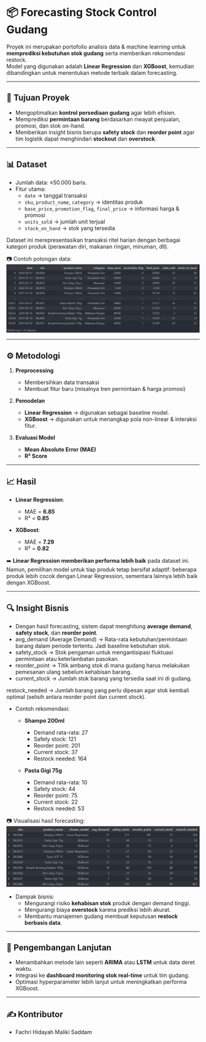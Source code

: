 # 📦 Forecasting Stock Control Gudang  

Proyek ini merupakan portofolio analisis data & machine learning untuk **memprediksi kebutuhan stok gudang** serta memberikan rekomendasi restock.  
Model yang digunakan adalah **Linear Regression** dan **XGBoost**, kemudian dibandingkan untuk menentukan metode terbaik dalam forecasting.  

---

## 🎯 Tujuan Proyek
- Mengoptimalkan **kontrol persediaan gudang** agar lebih efisien.  
- Memprediksi **permintaan barang** berdasarkan riwayat penjualan, promosi, dan stok on-hand.  
- Memberikan insight bisnis berupa **safety stock** dan **reorder point** agar tim logistik dapat menghindari **stockout** dan **overstock**.  

---

## 📊 Dataset
- Jumlah data: ±50.000 baris.  
- Fitur utama:  
  - `date` → tanggal transaksi  
  - `sku`, `product_name`, `category` → identitas produk  
  - `base_price`, `promotion_flag`, `final_price` → informasi harga & promosi  
  - `units_sold` → jumlah unit terjual  
  - `stock_on_hand` → stok yang tersedia  

Dataset ini merepresentasikan transaksi ritel harian dengan berbagai kategori produk (perawatan diri, makanan ringan, minuman, dll).  

📷 Contoh potongan data:  
![Dataset](./img/data.png)

---

## ⚙️ Metodologi
1. **Preprocessing**  
   - Membersihkan data transaksi  
   - Membuat fitur baru (misalnya tren permintaan & harga promosi)  

2. **Pemodelan**  
   - **Linear Regression** → digunakan sebagai baseline model.  
   - **XGBoost** → digunakan untuk menangkap pola non-linear & interaksi fitur.  

3. **Evaluasi Model**  
   - **Mean Absolute Error (MAE)**  
   - **R² Score**  

---

## 📈 Hasil
- **Linear Regression**:  
  - MAE = **6.85**  
  - R² = **0.85**  

- **XGBoost**:  
  - MAE = **7.29**  
  - R² = **0.82**  

➡️ **Linear Regression memberikan performa lebih baik** pada dataset ini.  
Namun, pemilihan model untuk tiap produk tetap bersifat adaptif: beberapa produk lebih cocok dengan Linear Regression, sementara lainnya lebih baik dengan XGBoost.  

---

## 🔍 Insight Bisnis
- Dengan hasil forecasting, sistem dapat menghitung **average demand**, **safety stock**, dan **reorder point**.
- avg_demand (Average Demand) → Rata-rata kebutuhan/permintaan barang dalam periode tertentu. Jadi baseline kebutuhan stok.
- safety_stock → Stok pengaman untuk mengantisipasi fluktuasi permintaan atau keterlambatan pasokan.
- reorder_point → Titik ambang stok di mana gudang harus melakukan pemesanan ulang sebelum kehabisan barang.
- current_stock → Jumlah stok barang yang tersedia saat ini di gudang.

restock_needed → Jumlah barang yang perlu dipesan agar stok kembali optimal (selisih antara reorder point dan current stock).  
- Contoh rekomendasi:  
  - **Shampo 200ml**  
    - Demand rata-rata: 27  
    - Safety stock: 121  
    - Reorder point: 201  
    - Current stock: 37  
    - Restock needed: 164  

  - **Pasta Gigi 75g**  
    - Demand rata-rata: 10  
    - Safety stock: 44  
    - Reorder point: 75  
    - Current stock: 22  
    - Restock needed: 53  

📷 Visualisasi hasil forecasting:  
![Hasil Forecast](./img/hasil_forecast.png)

- Dampak bisnis:  
  - Mengurangi risiko **kehabisan stok** produk dengan demand tinggi.  
  - Mengurangi biaya **overstock** karena prediksi lebih akurat.  
  - Membantu manajemen gudang membuat keputusan **restock berbasis data**.  

---

## 🚀 Pengembangan Lanjutan
- Menambahkan metode lain seperti **ARIMA** atau **LSTM** untuk data deret waktu.  
- Integrasi ke **dashboard monitoring stok real-time** untuk tim gudang.  
- Optimasi hyperparameter lebih lanjut untuk meningkatkan performa XGBoost.  

---

## ✍️ Kontributor
- Fachri Hidayah Maliki Saddam  



